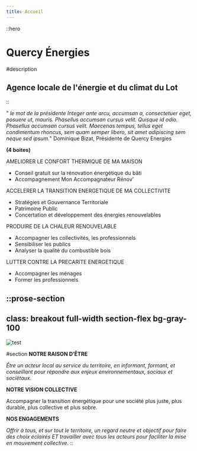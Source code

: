 ```yaml
---
title: Accueil
---
```


::hero
# **Quercy** Énergies

#description
## **Agence locale** de l'énergie et du climat du Lot
::

" _le mot de la présidente Integer ante arcu, accumsan a, consectetuer eget, posuere ut, mauris. Phasellus accumsan cursus velit. Quisque id odio. Phasellus accumsan cursus velit. Maecenas tempus, tellus eget condimentum rhoncus, sem quam semper libero, sit amet adipiscing sem neque sed ipsum._"  Dominique Bizat, Présidente de Quercy Energies



**(4 boites)**

&#x20;

AMELIORER LE CONFORT THERMIQUE DE MA MAISON

- Conseil gratuit sur la rénovation énergétique du bâti
- Accompagnement Mon Accompagnateur Rénov'

ACCELERER LA TRANSITION ENERGETIQUE DE MA COLLECTIVITE

- Stratégies et Gouvernance Territoriale
- Patrimoine Public
- Concertation et développement des énergies renouvelables&#x20;

PRODUIRE DE LA CHALEUR RENOUVELABLE

- Accompagner les collectivités, les professionnels
- Sensibiliser les publics
- Analyser la qualité du combustible bois&#x20;

LUTTER CONTRE LA PRECARITE ENERGETIQUE

- Accompagner les ménages&#x20;
- Former les professionnels

::prose-section
---
class: breakout full-width section-flex bg-gray-100
---
![test](https://fakeimg.pl/350x200/ff0000,128/000,255)

#section
**NOTRE RAISON D’ÊTRE**&#x20;

_Être un acteur local au service du territoire, en informant, formant, et conseillant pour répondre aux enjeux environnementaux, sociaux et sociétaux._

**NOTRE VISION COLLECTIVE**&#x20;

Accompagner la transition énergétique pour une société plus juste, plus durable, plus collective et plus sobre.

**NOS ENGAGEMENTS**&#x20;

_Offrir à tous, et sur tout le territoire, un regard neutre et objectif pour faire des choix éclairés ET travailler avec tous les acteurs pour faciliter la mise en mouvement collective._
::
